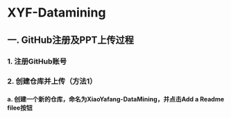 # XYF-Datamining
## 一. GitHub注册及PPT上传过程
### 1. 注册GitHub账号
### 2. 创建仓库并上传（方法1）
#### a. 创建一个新的仓库，命名为XiaoYafang-DataMining，并点击Add a Readme filee按钮
